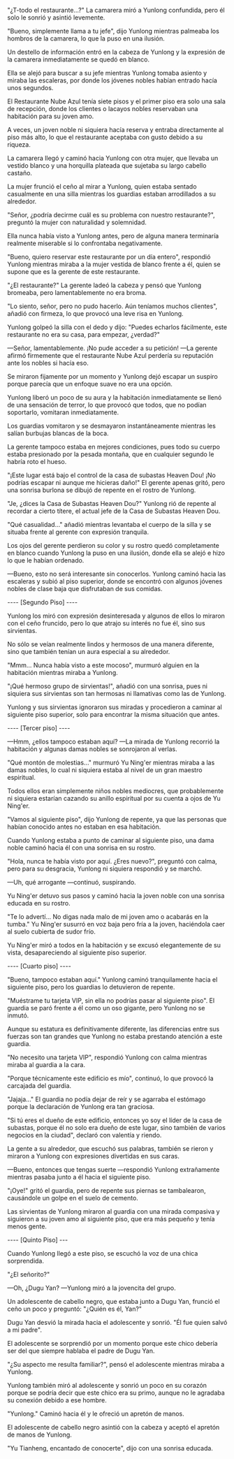 
"¿T-todo el restaurante...?" La camarera miró a Yunlong confundida, pero él solo le sonrió y asintió levemente.

"Bueno, simplemente llama a tu jefe", dijo Yunlong mientras palmeaba los hombros de la camarera, lo que la puso en una ilusión.

Un destello de información entró en la cabeza de Yunlong y la expresión de la camarera inmediatamente se quedó en blanco.

Ella se alejó para buscar a su jefe mientras Yunlong tomaba asiento y miraba las escaleras, por donde los jóvenes nobles habían entrado hacía unos segundos.

El Restaurante Nube Azul tenía siete pisos y el primer piso era solo una sala de recepción, donde los clientes o lacayos nobles reservaban una habitación para su joven amo.

A veces, un joven noble ni siquiera hacía reserva y entraba directamente al piso más alto, lo que el restaurante aceptaba con gusto debido a su riqueza.

La camarera llegó y caminó hacia Yunlong con otra mujer, que llevaba un vestido blanco y una horquilla plateada que sujetaba su largo cabello castaño.

La mujer frunció el ceño al mirar a Yunlong, quien estaba sentado casualmente en una silla mientras los guardias estaban arrodillados a su alrededor.

"Señor, ¿podría decirme cuál es su problema con nuestro restaurante?", preguntó la mujer con naturalidad y solemnidad.

Ella nunca había visto a Yunlong antes, pero de alguna manera terminaría realmente miserable si lo confrontaba negativamente.

"Bueno, quiero reservar este restaurante por un día entero", respondió Yunlong mientras miraba a la mujer vestida de blanco frente a él, quien se supone que es la gerente de este restaurante.

"¿El restaurante?" La gerente ladeó la cabeza y pensó que Yunlong bromeaba, pero lamentablemente no era broma.

"Lo siento, señor, pero no pudo hacerlo. Aún teníamos muchos clientes", añadió con firmeza, lo que provocó una leve risa en Yunlong.

Yunlong golpeó la silla con el dedo y dijo: "Puedes echarlos fácilmente, este restaurante no era su casa, para empezar, ¿verdad?"

—Señor, lamentablemente. ¡No pude acceder a su petición! —La gerente afirmó firmemente que el restaurante Nube Azul perdería su reputación ante los nobles si hacía eso.

Se miraron fijamente por un momento y Yunlong dejó escapar un suspiro porque parecía que un enfoque suave no era una opción.

Yunlong liberó un poco de su aura y la habitación inmediatamente se llenó de una sensación de terror, lo que provocó que todos, que no podían soportarlo, vomitaran inmediatamente.

Los guardias vomitaron y se desmayaron instantáneamente mientras les salían burbujas blancas de la boca.

La gerente tampoco estaba en mejores condiciones, pues todo su cuerpo estaba presionado por la pesada montaña, que en cualquier segundo le habría roto el hueso.

"¡Este lugar está bajo el control de la casa de subastas Heaven Dou! ¡No podrías escapar ni aunque me hicieras daño!" El gerente apenas gritó, pero una sonrisa burlona se dibujó de repente en el rostro de Yunlong.

"Je, ¿dices la Casa de Subastas Heaven Dou?" Yunlong rió de repente al recordar a cierto títere, el actual jefe de la Casa de Subastas Heaven Dou.

"Qué casualidad..." añadió mientras levantaba el cuerpo de la silla y se situaba frente al gerente con expresión tranquila.

Los ojos del gerente perdieron su color y su rostro quedó completamente en blanco cuando Yunlong la puso en una ilusión, donde ella se alejó e hizo lo que le habían ordenado.

—Bueno, esto no será interesante sin conocerlos. Yunlong caminó hacia las escaleras y subió al piso superior, donde se encontró con algunos jóvenes nobles de clase baja que disfrutaban de sus comidas.

---- [Segundo Piso] ----

Yunlong los miró con expresión desinteresada y algunos de ellos lo miraron con el ceño fruncido, pero lo que atrajo su interés no fue él, sino sus sirvientas.

No sólo se veían realmente lindos y hermosos de una manera diferente, sino que también tenían un aura especial a su alrededor.

"Mmm... Nunca había visto a este mocoso", murmuró alguien en la habitación mientras miraba a Yunlong.

"¡Qué hermoso grupo de sirvientas!", añadió con una sonrisa, pues ni siquiera sus sirvientas son tan hermosas ni llamativas como las de Yunlong.

Yunlong y sus sirvientas ignoraron sus miradas y procedieron a caminar al siguiente piso superior, solo para encontrar la misma situación que antes.

---- [Tercer piso] ----

—Hmm, ¿ellos tampoco estaban aquí? —La mirada de Yunlong recorrió la habitación y algunas damas nobles se sonrojaron al verlas.

"Qué montón de molestias..." murmuró Yu Ning'er mientras miraba a las damas nobles, lo cual ni siquiera estaba al nivel de un gran maestro espiritual.

Todos ellos eran simplemente niños nobles mediocres, que probablemente ni siquiera estarían cazando su anillo espiritual por su cuenta a ojos de Yu Ning'er.

"Vamos al siguiente piso", dijo Yunlong de repente, ya que las personas que habían conocido antes no estaban en esa habitación.

Cuando Yunlong estaba a punto de caminar al siguiente piso, una dama noble caminó hacia él con una sonrisa en su rostro.

"Hola, nunca te había visto por aquí. ¿Eres nuevo?", preguntó con calma, pero para su desgracia, Yunlong ni siquiera respondió y se marchó.

—Uh, qué arrogante —continuó, suspirando.

Yu Ning'er detuvo sus pasos y caminó hacia la joven noble con una sonrisa educada en su rostro.

"Te lo advertí... No digas nada malo de mi joven amo o acabarás en la tumba." Yu Ning'er susurró en voz baja pero fría a la joven, haciéndola caer al suelo cubierta de sudor frío.

Yu Ning'er miró a todos en la habitación y se excusó elegantemente de su vista, desapareciendo al siguiente piso superior.

---- [Cuarto piso] ----

"Bueno, tampoco estaban aquí." Yunlong caminó tranquilamente hacia el siguiente piso, pero los guardias lo detuvieron de repente.

"Muéstrame tu tarjeta VIP, sin ella no podrías pasar al siguiente piso". El guardia se paró frente a él como un oso gigante, pero Yunlong no se inmutó.

Aunque su estatura es definitivamente diferente, las diferencias entre sus fuerzas son tan grandes que Yunlong no estaba prestando atención a este guardia.

"No necesito una tarjeta VIP", respondió Yunlong con calma mientras miraba al guardia a la cara.

"Porque técnicamente este edificio es mío", continuó, lo que provocó la carcajada del guardia.

"Jajaja..." El guardia no podía dejar de reír y se agarraba el estómago porque la declaración de Yunlong era tan graciosa.

"Si tú eres el dueño de este edificio, entonces yo soy el líder de la casa de subastas, porque él no solo era dueño de este lugar, sino también de varios negocios en la ciudad", declaró con valentía y riendo.

La gente a su alrededor, que escuchó sus palabras, también se rieron y miraron a Yunlong con expresiones divertidas en sus caras.

—Bueno, entonces que tengas suerte —respondió Yunlong extrañamente mientras pasaba junto a él hacia el siguiente piso.

"¡Oye!" gritó el guardia, pero de repente sus piernas se tambalearon, causándole un golpe en el suelo de cemento.

Las sirvientas de Yunlong miraron al guardia con una mirada compasiva y siguieron a su joven amo al siguiente piso, que era más pequeño y tenía menos gente.

---- [Quinto Piso] ---

Cuando Yunlong llegó a este piso, se escuchó la voz de una chica sorprendida.

"¿El señorito?"

—Oh, ¿Dugu Yan? —Yunlong miró a la jovencita del grupo.

Un adolescente de cabello negro, que estaba junto a Dugu Yan, frunció el ceño un poco y preguntó: "¿Quién es él, Yan?"

Dugu Yan desvió la mirada hacia el adolescente y sonrió. "Él fue quien salvó a mi padre".

El adolescente se sorprendió por un momento porque este chico debería ser del que siempre hablaba el padre de Dugu Yan.

"¿Su aspecto me resulta familiar?", pensó el adolescente mientras miraba a Yunlong.

Yunlong también miró al adolescente y sonrió un poco en su corazón porque se podría decir que este chico era su primo, aunque no le agradaba su conexión debido a ese hombre.

"Yunlong." Caminó hacia él y le ofreció un apretón de manos.

El adolescente de cabello negro asintió con la cabeza y aceptó el apretón de manos de Yunlong.

"Yu Tianheng, encantado de conocerte", dijo con una sonrisa educada.
